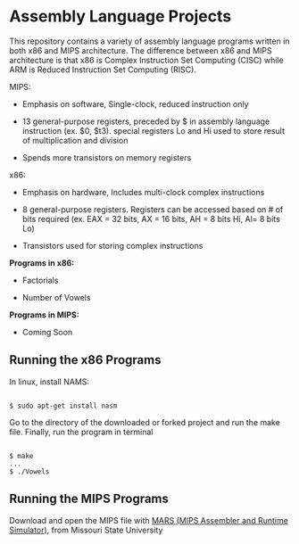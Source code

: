 # Assembly Language Projects #

This repository contains a variety of assembly language programs written in both x86 and MIPS architecture. The difference between x86 and MIPS architecture is that x86 is Complex Instruction Set Computing (CISC) while ARM is Reduced Instruction Set Computing (RISC). 

MIPS: 

* Emphasis on software, Single-clock, reduced instruction only

* 13 general-purpose registers, preceded by $ in assembly language instruction (ex. $0, $t3). special registers Lo and Hi used to store result of multiplication and division 

* Spends more transistors on memory registers

x86:

* Emphasis on hardware, Includes multi-clock complex instructions

* 8 general-purpose registers. Registers can be accessed based on # of bits required (ex. EAX = 32 bits, AX = 16 bits, AH = 8 bits Hi, Al= 8 bits Lo)

* Transistors used for storing complex instructions

**Programs in x86:**

* Factorials

* Number of Vowels

**Programs in MIPS:**

* Coming Soon

## Running the x86 Programs ##

In linux, install NAMS:
```

$ sudo apt-get install nasm
```

Go to the directory of the downloaded or forked project and run the make file. Finally, run the program in terminal
```

$ make
...
$ ./Vowels
```

## Running the MIPS Programs ##

Download and open the MIPS file with [MARS (MIPS Assembler and Runtime Simulator)](http://courses.missouristate.edu/KenVollmar/MARS/), from Missouri State University 

